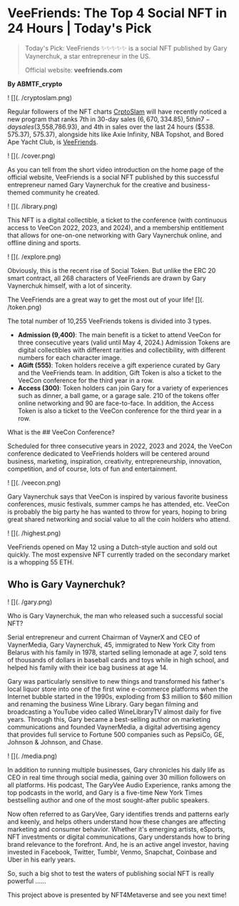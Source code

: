 # VeeFriends: The Top 4 Social NFT in 24 Hours | Today's Pick

> Today's Pick: VeeFriends ✨✨✨✨✨ is a social NFT published by Gary Vaynerchuk, a star entrepreneur in the US.
>
> Official website: **veefriends.com**

**By ABMTF_crypto**

! [](. /cryptoslam.png)

Regular followers of the NFT charts [CrptoSlam](http://cryptoslam.io/) will have recently noticed a new program that ranks 7th in 30-day sales ($6,670,334.85), 5th in 7-day sales ($3,558,786.93), and 4th in sales over the last 24 hours ($538. 575.37), 575.37), alongside hits like Axie Infinity, NBA Topshot, and Bored Ape Yacht Club, is [VeeFriends](https://veefriends.com/).

! [](. /cover.png)

As you can tell from the short video introduction on the home page of the official website, VeeFriends is a social NFT published by this successful entrepreneur named Gary Vaynerchuk for the creative and business-themed community he created.

! [](. /library.png)

This NFT is a digital collectible, a ticket to the conference (with continuous access to VeeCon 2022, 2023, and 2024), and a membership entitlement that allows for one-on-one networking with Gary Vaynerchuk online, and offline dining and sports.

! [](. /explore.png)

Obviously, this is the recent rise of Social Token. But unlike the ERC 20 smart contract, all 268 characters of VeeFriends are drawn by Gary Vaynerchuk himself, with a lot of sincerity.

The VeeFriends are a great way to get the most out of your life! [](. /token.png)

The total number of 10,255 VeeFriends tokens is divided into 3 types.

- **Admission (9,400)**: The main benefit is a ticket to attend VeeCon for three consecutive years (valid until May 4, 2024.) Admission Tokens are digital collectibles with different rarities and collectibility, with different numbers for each character image.
- **AGift (555)**: Token holders receive a gift experience curated by Gary and the VeeFriends team. In addition, Gift Token is also a ticket to the VeeCon conference for the third year in a row.
- **Access (300)**: Token holders can join Gary for a variety of experiences such as dinner, a ball game, or a garage sale. 210 of the tokens offer online networking and 90 are face-to-face. In addition, the Access Token is also a ticket to the VeeCon conference for the third year in a row.

What is the ## VeeCon Conference?

Scheduled for three consecutive years in 2022, 2023 and 2024, the VeeCon conference dedicated to VeeFriends holders will be centered around business, marketing, inspiration, creativity, entrepreneurship, innovation, competition, and of course, lots of fun and entertainment.

! [](. /veecon.png)

Gary Vaynerchuk says that VeeCon is inspired by various favorite business conferences, music festivals, summer camps he has attended, etc. VeeCon is probably the big party he has wanted to throw for years, hoping to bring great shared networking and social value to all the coin holders who attend.

! [](. /highest.png)

VeeFriends opened on May 12 using a Dutch-style auction and sold out quickly. The most expensive NFT currently traded on the secondary market is a whopping 55 ETH.

## Who is Gary Vaynerchuk?

! [](. /gary.png)

Who is Gary Vaynerchuk, the man who released such a successful social NFT?

Serial entrepreneur and current Chairman of VaynerX and CEO of VaynerMedia, Gary Vaynerchuk, 45, immigrated to New York City from Belarus with his family in 1978, started selling lemonade at age 7, sold tens of thousands of dollars in baseball cards and toys while in high school, and helped his family with their ice bag business at age 14.

Gary was particularly sensitive to new things and transformed his father's local liquor store into one of the first wine e-commerce platforms when the Internet bubble started in the 1990s, exploding from $3 million to $60 million and renaming the business Wine Library. Gary began filming and broadcasting a YouTube video called WineLibraryTV almost daily for five years. Through this, Gary became a best-selling author on marketing communications and founded VaynerMedia, a digital advertising agency that provides full service to Fortune 500 companies such as PepsiCo, GE, Johnson & Johnson, and Chase.

! [](. /media.png)

In addition to running multiple businesses, Gary chronicles his daily life as CEO in real time through social media, gaining over 30 million followers on all platforms. His podcast, The GaryVee Audio Experience, ranks among the top podcasts in the world, and Gary is a five-time New York Times bestselling author and one of the most sought-after public speakers.

Now often referred to as GaryVee, Gary identifies trends and patterns early and keenly, and helps others understand how these changes are affecting marketing and consumer behavior. Whether it's emerging artists, eSports, NFT investments or digital communications, Gary understands how to bring brand relevance to the forefront. And, he is an active angel investor, having invested in Facebook, Twitter, Tumblr, Venmo, Snapchat, Coinbase and Uber in his early years.

So, such a big shot to test the waters of publishing social NFT is really powerful ......

This project above is presented by NFT4Metaverse and see you next time!
